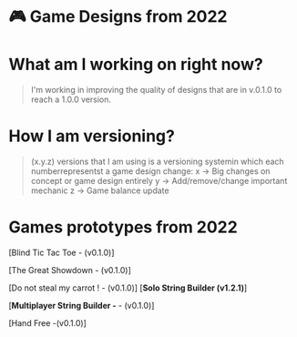 # 🎮 Game Designs from 2022

# What am I  working on right now?

> I'm working in improving the quality of designs that are in v.0.1.0 to reach a 1.0.0 version.
> 

# How I am versioning?

> (x.y.z) versions that I am using is a versioning systemin  which each numberrepresentst a game design change:
x → Big changes on concept or game design entirely
y → Add/remove/change important mechanic
z → Game balance update
> 

# Games prototypes from  2022

[Blind Tic Tac Toe - (v0.1.0)]

[The Great Showdown - (v0.1.0)]

[Do not steal my carrot ! - (v0.1.0)]
[**Solo String Builder (v1.2.1)**]

[**Multiplayer String Builder -** - (v0.1.0)]

[Hand Free -(v0.1.0)]
